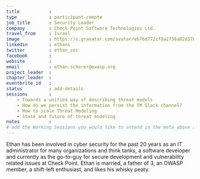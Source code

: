 ```yaml
---
title           :
type            : participant-remote
job_title       : Security Leader
company         : Check Point Software Technologies Ltd.
travel_from     : Israel
image           : https://s.gravatar.com/avatar/eb76d772cf8a2736a82d3785796935a5?s=400
linkedin        : ethans
twitter         : ethan_sec
facebook        :
website         :
email           : ethan.schorer@owasp.org
project_leader  :
chapter_leader  :
eventbrite_id   :
status          : add-details
sessions        :
    - Towards a unified way of describing threat models
    - How do we persist the information from the TM Slack channel?
    - How to scale Threat Modeling
    - State and future of threat modeling
notes           :
# add the Working Sessions you would like to attend in the meta above (use the session's title) e.g. sessions (one per line): -Security Playbooks Diagrams -Hackathon Daily Sessions
---
```


Ethan has been involved in cyber security for the past 20 years as an IT administrator for many organizations and think tanks, a software developer and currently as the go-to-guy for secure development and vulnerability related issues at Check Point. Ethan is married, a father of 3, an OWASP member, a shift-left enthusiast, and likes his whisky peaty.
